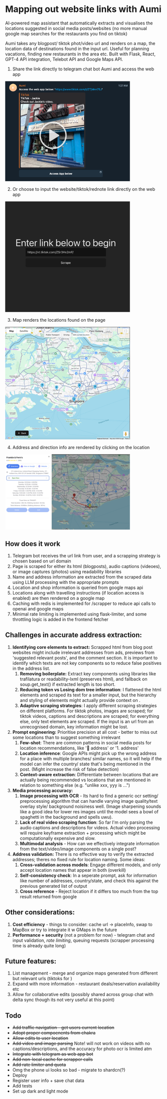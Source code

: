 # Mapping out website links with Aumi

AI-powered map assistant that automatically extracts and visualises the locations suggested in social media posts/websites (no more manual google map searches for the restaurants you find on tiktok)

Aumi takes any blogpost/ tiktok phot/video url and renders on a map, the location data of destinations found in the input url. Useful for planning vacations, finding new restaurants in the area etc. Built with Flask, React, GPT-4 API integration, Telebot API and Google Maps API.

1. Share the link directly to telegram chat bot Aumi and access the web app
<img src="./docs/demo0.png" alt="drawing" width="400"/>

2. Or choose to input the website/tiktok/rednote link directly on the web app
<img src="./docs/demo1.png" alt="drawing" width="400"/>

3. Map renders the locations found on the page
<img src="./docs/demo2.png" alt="drawing" width="400"/>

4. Address and direction info are rendered by clicking on the location
<img src="./docs/demo3.png" alt="drawing" width="400"/>

## How does it work
1. Telegram bot receives the url link from user, and a scrapping strategy is chosen based on url domain
2. Page is scraped for either its html (blogposts), audio captions (videoes), or image captures (photos) using readability libraries
3. Name and address information are extracted from the scraped data using LLM processing with the appropriate prompts
4. Location and shop information is queried from google maps api
5. Locations along with travelling instructions (if location access is enabled) are then rendered on a google map
6. Caching with redis is implemented for /scrapper to reduce api calls to openai and google maps
7. Minimal rate limiting is implemented using flask-limiter, and some throttling logic is added in the frontend fetcher

## Challenges in accurate address extraction:
1. **Identifying core elements to extract:** Scrapped html from blog post websites might include irrelevant addresses from ads, previews from 'suggested relevant posts', and the comment section. It is important to identify which texts are not key components so to reduce false positives in the address list. 
    1. **Removing boilerplate:** Extract key components using libraries like trafilatura or readability-lxml (preserves html), and fallback on soup.get_text() if extracted length is too short.
    2. **Reducing token vs Losing dom tree information**: I flattened the html elements and scraped its text for a smaller input, but the hierarchy and styling of elements might actually provide context on .
    3. **Adaptive scraping strategies**: I apply different scraping strategies on different platforms. For tiktok photos, images are scraped; for tiktok videos, captions and descriptions are scraped; for everything else, only text elements are scraped. If the input is an url from an unrecognised domain, key information might be lost.
2. **Prompt engineering:** Prioritise precision at all cost - better to miss out some locations than to suggest something irrelevant
    1. **Few-shot**: There are common patterns in social media posts for location recommendations, like '📍 address' or '1. address'
    2. **Location inference**: Google APIs might pick up the wrong address for a place with multiple branches/ similar names, so it will help if the model can infer the country/ state that's being mentioned in the post. (Might increase the risk of false detection)
    3. **Context-aware extraction**: Differentiate between locations that are actually being recommended vs locations that are mentioned in relation to something else (e.g. "unlike xxx, yyy is ...")
3. **Media processing accuracy:**
    1. **Image processing with OCR** - Its hard to find a generic ocr setting/ preprocessing algorithm that can handle varying image quality/text overlay style/ background noisiness well. (Image sharpening sounds like a good idea for lower res images until the model sees a bowl of spaghetti in the background and spells uwu).
    2. **Lack of real video scraping function**: So far I'm only parsing the audio captions and descriptions for videos. Actual video processing will require keyframe extraction + processing which might be computationally expensive and slow.
    3. **Multimodal analysis** - How can we effectively integrate information from the text/video/image components on a single post?
4. **Address validation:** There is no effective way to verify the extracted addresses; theres no fixed rule for location naming. Some ideas:
   1. **Cross-validation across models**: Engage different models, and only accept location names that appear in both (overkill)
   2. **Self-consistency check**: In a seperate prompt, ask for information like number of addresses, country/state, and check this against the previous generated list of output
   3. **Cross reference** - Reject location if it differs too much from the top result returned from google
    

## Other considerations:
1. **Cost efficiency** - things to consider: cache url -> placeInfo, swap to MapBox or try to integrate it w GMaps in the future
2. **Performance + security** (not a problem for now) - telegram chat and input validation, *rate limiting*, queuing requests (scrapper processing time is already quite long)

## Future features:
1. List management - merge and organize maps generated from different but relevant urls (tiktoks for )
2. Expand with more information - restaurant deals/reservation availability etc
3. Allow for collaborative edits (possibly shared across group chat with delta sync though its not very useful at this point)


## Todo
- ~~Add traffic navigation - get users current location~~
- ~~Adopt proper compoenents from chakra~~
- ~~Allow edits to user location~~
- ~~Add video and image parsing~~ Note! will not work on videos with no captions/descriptions, and the accuracy for photo ocr is limited atm
- ~~Integrate with telegram as web app bot~~
- ~~Add non-local cache for scrapper calls~~
- ~~Add rate limiter and quota~~
- Omg the phone ui looks so bad - migrate to shardcn(?)
- Deploy
- Register user info + save chat data
- Add tests
- Set up dark and light mode